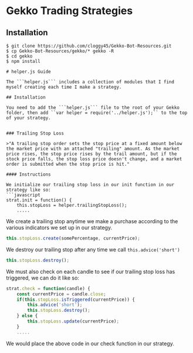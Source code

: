 # Gekko Trading Strategies

## Installation

```
$ git clone https://github.com/cloggy45/Gekko-Bot-Resources.git
$ cp Gekko-Bot-Resources/gekko/* gekko -R
$ cd gekko
$ npm install

# helper.js Guide

The ```helper.js``` includes a collection of modules that I find myself creating each time I make a strategy.

## Installation

You need to add the ```helper.js``` file to the root of your Gekko folder, then add ``var helper = require('../helper.js');`` to the top of your strategy.


### Trailing Stop Loss

>"A trailing stop order sets the stop price at a fixed amount below the market price with an attached "trailing" amount. As the market price rises, the stop price rises by the trail amount, but if the stock price falls, the stop loss price doesn't change, and a market order is submitted when the stop price is hit."

#### Instructions

We initialize our trailing stop loss in our init function in our strategy like so:
```javascript
strat.init = function() {
    this.stopLoss = helper.trailingStopLoss();
    .....
```  
We create a trailing stop anytime we make a purchase according to the various indicators we set up in our strategy.

```javascript
this.stopLoss.create(somePercentage, currentPrice);
```

We destroy our trailing stop after any time we call ```this.advice('short')```

```javascript
this.stopLoss.destroy();
```
We must also check on each candle to see if our trailing stop loss has triggered, we can do it like so:
```javascript
strat.check = function(candle) {
	const currentPrice = candle.close;
	if(this.stopLoss.isTriggered(currentPrice)) {
		this.advice('short');
	    this.stopLoss.destroy();
	} else {
	    this.stopLoss.update(currentPrice);
	}
	.....
```
We would place the above code in our check function in our strategy.
